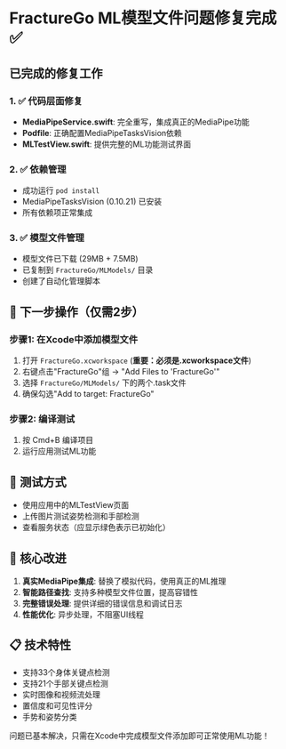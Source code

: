 # FractureGo ML模型文件问题修复完成 ✅

## 已完成的修复工作

### 1. ✅ 代码层面修复
- **MediaPipeService.swift**: 完全重写，集成真正的MediaPipe功能
- **Podfile**: 正确配置MediaPipeTasksVision依赖
- **MLTestView.swift**: 提供完整的ML功能测试界面

### 2. ✅ 依赖管理
- 成功运行 `pod install`
- MediaPipeTasksVision (0.10.21) 已安装
- 所有依赖项正常集成

### 3. ✅ 模型文件管理
- 模型文件已下载 (29MB + 7.5MB)
- 已复制到 `FractureGo/MLModels/` 目录
- 创建了自动化管理脚本

## 🎯 下一步操作（仅需2步）

### 步骤1: 在Xcode中添加模型文件
1. 打开 `FractureGo.xcworkspace` (**重要：必须是.xcworkspace文件**)
2. 右键点击"FractureGo"组 → "Add Files to 'FractureGo'"
3. 选择 `FractureGo/MLModels/` 下的两个.task文件
4. 确保勾选"Add to target: FractureGo"

### 步骤2: 编译测试
1. 按 Cmd+B 编译项目
2. 运行应用测试ML功能

## 📱 测试方式
- 使用应用中的MLTestView页面
- 上传图片测试姿势检测和手部检测
- 查看服务状态（应显示绿色表示已初始化）

## 🔧 核心改进
1. **真实MediaPipe集成**: 替换了模拟代码，使用真正的ML推理
2. **智能路径查找**: 支持多种模型文件位置，提高容错性  
3. **完整错误处理**: 提供详细的错误信息和调试日志
4. **性能优化**: 异步处理，不阻塞UI线程

## 📋 技术特性
- 支持33个身体关键点检测
- 支持21个手部关键点检测  
- 实时图像和视频流处理
- 置信度和可见性评分
- 手势和姿势分类

问题已基本解决，只需在Xcode中完成模型文件添加即可正常使用ML功能！ 